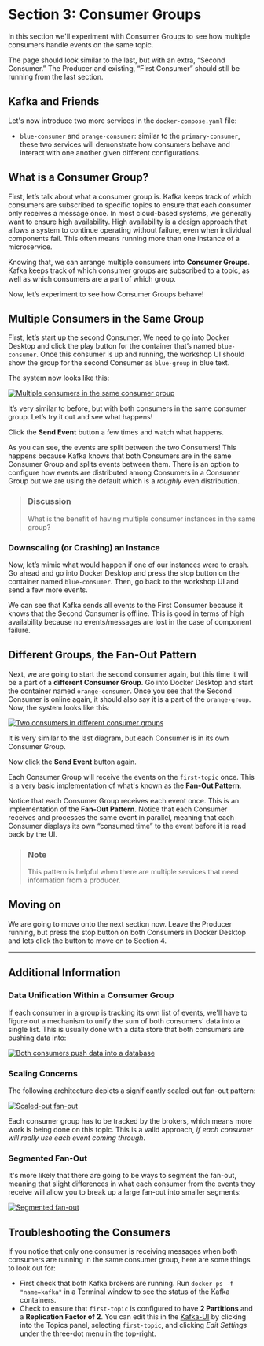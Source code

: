 # Section 3: Consumer Groups

In this section we'll experiment with Consumer Groups to see how multiple consumers handle events on the same topic.

The page should look similar to the last, but with an extra, “Second Consumer.”  The Producer and existing, “First Consumer” should still be running from the last section.  

## Kafka and Friends

Let's now introduce two more services in the `docker-compose.yaml` file:
- `blue-consumer` and `orange-consumer`: similar to the `primary-consumer`, these two services will demonstrate how consumers behave and interact with one another given different configurations.

## What is a Consumer Group?

First, let’s talk about what a consumer group is.  Kafka keeps track of which consumers are subscribed to specific topics to ensure that each consumer only receives a message once.  In most cloud-based systems, we generally want to ensure high availability.  High availability is a design approach that allows a system to continue operating without failure, even when individual components fail.  This often means running more than one instance of a microservice.

Knowing that, we can arrange multiple consumers into **Consumer Groups**.  Kafka keeps track of which consumer groups are subscribed to a topic, as well as which consumers are a part of which group.  

Now, let’s experiment to see how Consumer Groups behave!

## Multiple Consumers in the Same Group

First, let’s start up the second Consumer.  We need to go into Docker Desktop and click the play button for the container that’s named `blue-consumer`.  Once this consumer is up and running, the workshop UI should show the group for the second Consumer as `blue-group` in blue text.  

The system now looks like this:

<a href="images/s3.1.jpg" class="glightbox">
    <img src="images/s3.1.jpg" alt="Multiple consumers in the same consumer group"/>
</a>

It’s very similar to before, but with both consumers in the same consumer group.  Let’s try it out and see what happens!

Click the **Send Event** button a few times and watch what happens.  

As you can see, the events are split between the two Consumers!  This happens because Kafka knows that both Consumers are in the same Consumer Group and splits events between them.  There is an option to configure how events are distributed among Consumers in a Consumer Group but we are using the default which is a *roughly* even distribution.

> ### Discussion
> What is the benefit of having multiple consumer instances in the same group?

### Downscaling (or Crashing) an Instance

Now, let’s mimic what would happen if one of our instances were to crash.  Go ahead and go into Docker Desktop and press the stop button on the container named `blue-consumer`.  Then, go back to the workshop UI and send a few more events.  

We can see that Kafka sends all events to the First Consumer because it knows that the Second Consumer is offline.  This is good in terms of high availability because no events/messages are lost in the case of component failure.

## Different Groups, the Fan-Out Pattern

Next, we are going to start the second consumer again, but this time it will be a part of a **different Consumer Group**.  Go into Docker Desktop and start the container named `orange-consumer`.  Once you see that the Second Consumer is online again, it should also say it is a part of the `orange-group`.  Now, the system looks like this:

<a href="images/s3.2.jpg" class="glightbox">
    <img src="images/s3.2.jpg" alt="Two consumers in different consumer groups"/>
</a>

It is very similar to the last diagram, but each Consumer is in its own Consumer Group.

Now click the **Send Event** button again.

Each Consumer Group will receive the events on the `first-topic` once. This is a very basic implementation of what's known as the **Fan-Out Pattern**.

Notice that each Consumer Group receives each event once.  This is an implementation of the **Fan-Out Pattern**. Notice that each Consumer receives and processes the same event in parallel, meaning that each Consumer displays its own “consumed time” to the event before it is read back by the UI. 

> ### Note
>This pattern is helpful when there are multiple services that need information from a producer.

## Moving on

We are going to move onto the next section now.  Leave the Producer running, but press the stop button on both Consumers in Docker Desktop and lets click the button to move on to Section 4.

<hr>

## Additional Information

### Data Unification Within a Consumer Group

If each consumer in a group is tracking its own list of events, we'll have to figure out a mechanism to unify the sum of both consumers' data into a single list.  This is usually done with a data store that both consumers are pushing data into:

<a href="images/s3.5.jpg" class="glightbox">
    <img src="images/s3.5.jpg" alt="Both consumers push data into a database"/>
</a>

### Scaling Concerns

The following architecture depicts a significantly scaled-out fan-out pattern:

<a href="images/s3.3.jpg" class="glightbox">
    <img src="images/s3.3.jpg" alt="Scaled-out fan-out"/>
</a>

Each consumer group has to be tracked by the brokers, which means more work is being done on this topic.  This is a valid approach, *if each consumer will really use each event coming through*.

### Segmented Fan-Out

It's more likely that there are going to be ways to segment the fan-out, meaning that slight differences in what each consumer from the events they receive will allow you to break up a large fan-out into smaller segments:

<a href="images/s3.4.jpg" class="glightbox">
    <img src="images/s3.4.jpg" alt="Segmented fan-out"/>
</a>

## Troubleshooting the Consumers

If you notice that only one consumer is receiving messages when both consumers are running in the same consumer group, here are some things to look out for:
- First check that both Kafka brokers are running.  Run `docker ps -f "name=kafka"` in a Terminal window to see the status of the Kafka containers.
- Check to ensure that `first-topic` is configured to have **2 Partitions** and a **Replication Factor of 2**.  You can edit this in the [Kafka-UI](http://localhost:8080) by clicking into the Topics panel, selecting `first-topic`, and clicking *Edit Settings* under the three-dot menu in the top-right.